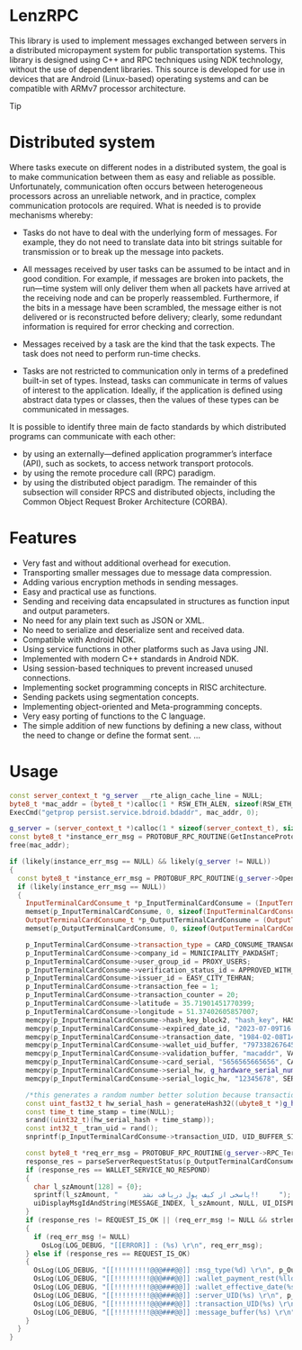 # LenzRPC
This library is used to implement messages exchanged between servers in a distributed micropayment system for public transportation systems.
This library is designed using C++ and RPC techniques using NDK technology, without the use of dependent libraries. This source is developed for use in devices that are Android (Linux-based) operating systems and can be compatible with ARMv7 processor architecture.

> [!TIP]
> # Distributed system
> Where tasks execute on different nodes in a distributed system, the goal is to make communication between them as easy and reliable as possible.
> Unfortunately, communication often occurs between heterogeneous processors across an unreliable network, and in practice, complex communication
> protocols are required. What is needed is to provide mechanisms whereby:
> - Tasks do not have to deal with the underlying form of messages.
>   For example, they do not need to translate data into bit strings suitable for transmission or to break up the message into packets.
>
> - All messages received by user tasks can be assumed to be intact and in good condition.
>   For example, if messages are broken into packets, the run—time system will only deliver them when all packets have arrived at
>   the receiving node and can be properly reassembled. Furthermore, if the bits in a message have been scrambled, the message
>   either is not delivered or is reconstructed before delivery; clearly, some redundant information is required for error checking and correction.
>
> - Messages received by a task are the kind that the task expects. The task does not need to perform run-time checks.
>
> - Tasks are not restricted to communication only in terms of a predefined built-in set of types. Instead, tasks can communicate in terms of
>   values of interest to the application. Ideally, if the application is defined using abstract data types or classes, then the values of these types can be communicated in messages.
>
> It is possible to identify three main de facto standards by which distributed programs can communicate with each other:
> - by using an externally—defined application programmer’s interface (API), such as sockets, to access network transport protocols.
> - by using the remote procedure call (RPC) paradigm.
> - by using the distributed object paradigm.
> The remainder of this subsection will consider RPCS and distributed objects, including the Common Object Request Broker Architecture (CORBA).


# Features
- Very fast and without additional overhead for execution.
- Transporting smaller messages due to message data compression.
- Adding various encryption methods in sending messages.
- Easy and practical use as functions.
- Sending and receiving data encapsulated in structures as function input and output parameters.
- No need for any plain text such as JSON or XML.
- No need to serialize and deserialize sent and received data.
- Compatible with Android NDK.
- Using service functions in other platforms such as Java using JNI.
- Implemented with modern C++ standards in Android NDK.
- Using session-based techniques to prevent increased unused connections.
- Implementing socket programming concepts in RISC architecture.
- Sending packets using segmentation concepts.
- Implementing object-oriented and Meta-programming concepts.
- Very easy porting of functions to the C language.
- The simple addition of new functions by defining a new class, without the need to change or define the format sent.
  ...
  
# Usage
```c++
const server_context_t *g_server __rte_align_cache_line = NULL;
byte8_t *mac_addr = (byte8_t *)calloc(1 * RSW_ETH_ALEN, sizeof(RSW_ETH_ALEN)); // no need longer,
ExecCmd("getprop persist.service.bdroid.bdaddr", mac_addr, 0);

g_server = (server_context_t *)calloc(1 * sizeof(server_context_t), sizeof(server_context_t));
const byte8_t *instance_err_msg = PROTOBUF_RPC_ROUTINE(GetInstanceProtoBufLib((server_context_t *const *)&g_server, (const byte8_t **)&mac_addr, (const rswConfigContext_t **)&g_rswConfigContext));
free(mac_addr);

if (likely(instance_err_msg == NULL) && likely(g_server != NULL))
{
  const byte8_t *instance_err_msg = PROTOBUF_RPC_ROUTINE(g_server->OpenSession());
  if (likely(instance_err_msg == NULL))
  {
    InputTerminalCardConsume_t *p_InputTerminalCardConsume = (InputTerminalCardConsume_t *)malloc(sizeof(InputTerminalCardConsume_t));
    memset(p_InputTerminalCardConsume, 0, sizeof(InputTerminalCardConsume_t));
    OutputTerminalCardConsume_t *p_OutputTerminalCardConsume = (OutputTerminalCardConsume_t *)malloc(sizeof(OutputTerminalCardConsume_t));
    memset(p_OutputTerminalCardConsume, 0, sizeof(OutputTerminalCardConsume_t));

    p_InputTerminalCardConsume->transaction_type = CARD_CONSUME_TRANSACTION;
    p_InputTerminalCardConsume->company_id = MUNICIPALITY_PAKDASHT;
    p_InputTerminalCardConsume->user_group_id = PROXY_USERS;
    p_InputTerminalCardConsume->verification_status_id = APPROVED_WITH_SHAHKAR;
    p_InputTerminalCardConsume->issuer_id = EASY_CITY_TEHRAN;
    p_InputTerminalCardConsume->transaction_fee = 1;
    p_InputTerminalCardConsume->transaction_counter = 20;
    p_InputTerminalCardConsume->latitude = 35.71901451770399;
    p_InputTerminalCardConsume->longitude = 51.37402605857007;
    memcpy(p_InputTerminalCardConsume->hash_key_block2, "hash_key", HASH_KEY_BLOCK2_SIZE);
    memcpy(p_InputTerminalCardConsume->expired_date_id, "2023-07-09T16:30:06.581Z", DATE_BUFFER_SIZE);
    memcpy(p_InputTerminalCardConsume->transaction_date, "1984-02-08T14:42:57.164Z", DATE_BUFFER_SIZE);
    memcpy(p_InputTerminalCardConsume->wallet_uid_buffer, "79733826764576", WALLET_UID_BUFFER_SIZE);
    memcpy(p_InputTerminalCardConsume->validation_buffer, "macaddr", VALIDATION_BUFFER_SIZE);
    memcpy(p_InputTerminalCardConsume->card_serial, "5656565665656", CARD_SERIAL_SIZE);
    memcpy(p_InputTerminalCardConsume->serial_hw, g_hardware_serial_number, SERIAL_HW_FIELD_SIZE);
    memcpy(p_InputTerminalCardConsume->serial_logic_hw, "12345678", SERIAL_HW_FIELD_SIZE);

    /*this generates a random number better solution because transaction UID must be unique per device! */
    const uint_fast32_t hw_serial_hash = generateHash32((ubyte8_t *)g_hardware_serial_number);
    const time_t time_stamp = time(NULL);
    srand((uint32_t)(hw_serial_hash + time_stamp));
    const int32_t _tran_uid = rand();
    snprintf(p_InputTerminalCardConsume->transaction_UID, UID_BUFFER_SIZE, "%d", _tran_uid); // only numeric, because RSW convert to numeric

    const byte8_t *req_err_msg = PROTOBUF_RPC_ROUTINE(g_server->RPC_TerminalCardConsume((const InputTerminalCardConsume_t *const *)&p_InputTerminalCardConsume, &p_OutputTerminalCardConsume));
    response_res = parseServerRequestStatus(p_OutputTerminalCardConsume->rsw_request_status);
    if (response_res == WALLET_SERVICE_NO_RESPOND)
    {
      char l_szAmount[128] = {0};
      sprintf(l_szAmount, "      پاسخی از کیف پول دریافت نشد!!     ");
      uiDisplayMsgIdAndString(MESSAGE_INDEX, l_szAmount, NULL, UI_DISPLAY_WAIT_TYPE_ANY_KEY, UI_DISPLAY_MSG_TYPE_ERROR_ALARM, FONT_SIZE12);
    }
    if (response_res != REQUEST_IS_OK || (req_err_msg != NULL && strlen(req_err_msg) > 0))
    {
      if (req_err_msg != NULL)
        OsLog(LOG_DEBUG, "[[ERROR]] : (%s) \r\n", req_err_msg);
    } else if (response_res == REQUEST_IS_OK)
    {
      OsLog(LOG_DEBUG, "[[!!!!!!!!!@@@###@@]] :msg_type(%d) \r\n", p_OutputTerminalCardConsume->msg_type);
      OsLog(LOG_DEBUG, "[[!!!!!!!!!@@@###@@]] :wallet_payment_rest(%lld) \r\n", p_OutputTerminalCardConsume->wallet_payment_rest);
      OsLog(LOG_DEBUG, "[[!!!!!!!!!@@@###@@]] :wallet_effective_date(%s) \r\n", p_OutputTerminalCardConsume->wallet_effective_date);
      OsLog(LOG_DEBUG, "[[!!!!!!!!!@@@###@@]] :server_UID(%s) \r\n", p_OutputTerminalCardConsume->server_UID);
      OsLog(LOG_DEBUG, "[[!!!!!!!!!@@@###@@]] :transaction_UID(%s) \r\n", p_OutputTerminalCardConsume->transaction_UID);
      OsLog(LOG_DEBUG, "[[!!!!!!!!!@@@###@@]] :message_buffer(%s) \r\n", p_OutputTerminalCardConsume->message_buffer);
    }         
  }
}
```

